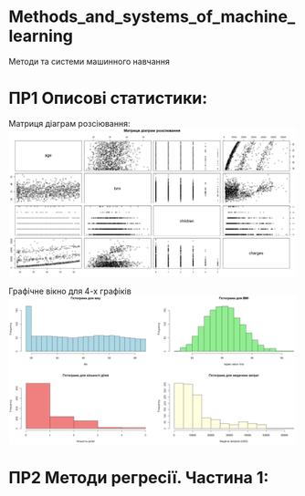 # Methods_and_systems_of_machine_learning
Методи та системи машинного навчання

# ПР1 Описові статистики:

Матриця діаграм розсіювання:
![Матриця діаграм розсіювання](https://github.com/inaprel3/Methods_and_systems_of_machine_learning/blob/main/1_Matrix_of_scatter_plots.png)

Графічне вікно для 4-х графіків
![Графічне вікно для 4-х графіків](https://github.com/inaprel3/Methods_and_systems_of_machine_learning/blob/main/1_Graphics_window_for_4_graphs.png)

# ПР2 Методи регресії. Частина 1:
